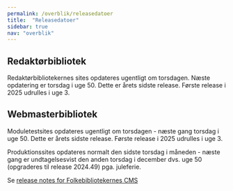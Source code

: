 ```yaml
---
permalink: /overblik/releasedatoer
title:  "Releasedatoer"
sidebar: true
nav: "overblik"
---
```


## Redaktørbibliotek

Redaktørbibliotekernes sites opdateres ugentligt om torsdagen. Næste opdatering er torsdag i uge 50. Dette er årets sidste release. Første release i 2025 udrulles i uge 3. 
 
## Webmasterbibliotek

Moduletestsites opdateres ugentligt om torsdagen - næste gang torsdag i uge 50. Dette er årets sidste release. Første release i 2025 udrulles i uge 3. 
 
Produktionssites opdateres normalt den sidste torsdag i måneden - næste gang er undtagelsesvist den anden torsdag i december dvs. uge 50 (opgraderes til release 2024.49) pga. juleferie. 
 
Se [release notes for Folkebibliotekernes CMS](https://www.folkebibliotekernescms.dk/main/overblik/release-notes/)
